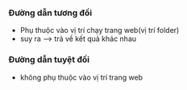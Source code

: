 ### Đường dẫn tương đối

- Phụ thuộc vào vị trí chạy trang web(vị trí folder)
- suy ra --> trả về kết quả khác nhau

### Đường dẫn tuyệt đối

- không phụ thuộc vào vị trí trang web
